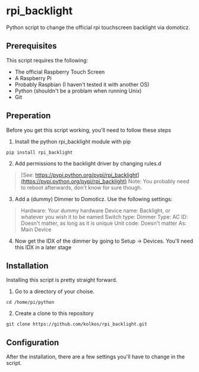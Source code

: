 # rpi_backlight
Python script to change the official rpi touchscreen backlight via domoticz.

## Prerequisites
This script requires the following:
* The official Raspberry Touch Screen
* A Raspberry Pi
* Probably Raspbian (I haven't tested it with another OS)
* Python (shouldn't be a problam when running Unix)
* Git

## Preperation
Before you get this script working, you'll need to follow these steps
1. Install the python rpi_backlight module with pip
```
pip install rpi_backlight
```
2. Add permissions to the backlight driver by changing rules.d

>[See: https://pypi.python.org/pypi/rpi_backlight](https://pypi.python.org/pypi/rpi_backlight)
>Note: You probably need to reboot afterwards, don't know for sure though.

3. Add a (dummy) Dimmer to Domoticz. Use the following settings:
>Hardware:     Your dummy hardware
>Device name:  Backlight, or whatever you wish it to be named
>Switch type:  Dimmer
>Type:         AC
>ID:           Doesn't matter, as long as it is unique
>Unit code:    Doesn't matter
>As:           Main Device
4. Now get the IDX of the dimmer by going to Setup -> Devices. You'll need this IDX in a later stage

## Installation
Installing this script is pretty straight forward.
1. Go to a directory of your choise. 
```
cd /home/pi/python
```
2. Create a clone to this repository
```
git clone https://github.com/kolkos/rpi_backlight.git
``` 

## Configuration
After the installation, there are a few settings you'll have to change in the script.
